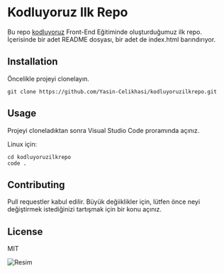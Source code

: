 # Kodluyoruz Ilk Repo
Bu repo [kodluyoruz](https://www.kodluyoruz.org/) Front-End Eğitiminde oluşturduğumuz ilk repo. İçerisinde bir adet README dosyası, bir adet de index.html barındırıyor.

## Installation
Öncelikle projeyi clonelayın. 
```
git clone https://github.com/Yasin-Celikhasi/kodluyoruzilkrepo.git
```

## Usage
Projeyi cloneladıktan sonra Visual Studio Code proramında açınız.

Linux için:
```
cd kodluyoruzilkrepo
code .
```

## Contributing
Pull requestler kabul edilir. Büyük değiiklikler için, lütfen önce neyi değiştirmek istediğinizi tartışmak için bir konu açınız.

## License
MIT

![Resim](C:\Users\Yasin\Desktop\Yazılım\Front-End_yasin\GIT)